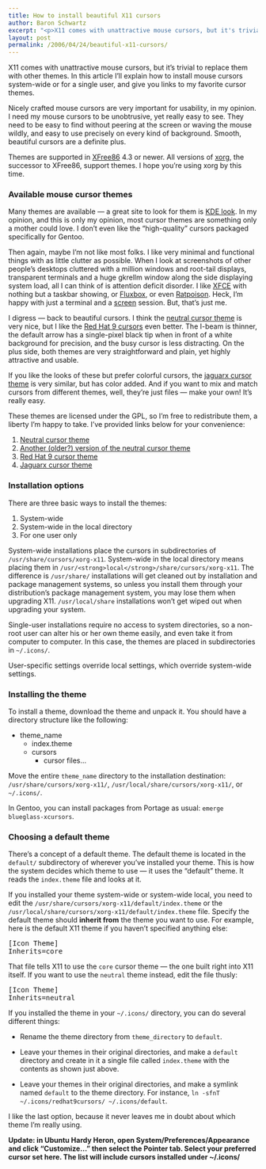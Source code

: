 ```yaml
---
title: How to install beautiful X11 cursors
author: Baron Schwartz
excerpt: "<p>X11 comes with unattractive mouse cursors, but it's trivial to replace them with other themes.  In this article I'll explain how to install mouse cursors system-wide or for a single user, and give you links to my favorite cursor themes.</p>"
layout: post
permalink: /2006/04/24/beautiful-x11-cursors/
---
```

X11 comes with unattractive mouse cursors, but it&#8217;s trivial to replace them with other themes. In this article I&#8217;ll explain how to install mouse cursors system-wide or for a single user, and give you links to my favorite cursor themes.

Nicely crafted mouse cursors are very important for usability, in my opinion. I need my mouse cursors to be unobtrusive, yet really easy to see. They need to be easy to find without peering at the screen or waving the mouse wildly, and easy to use precisely on every kind of background. Smooth, beautiful cursors are a definite plus.

Themes are supported in [XFree86][1] 4.3 or newer. All versions of [xorg][2], the successor to XFree86, support themes. I hope you&#8217;re using xorg by this time.

### Available mouse cursor themes

Many themes are available &#8212; a great site to look for them is [KDE look][3]. In my opinion, and this is only my opinion, most cursor themes are something only a mother could love. I don&#8217;t even like the &#8220;high-quality&#8221; cursors packaged specifically for Gentoo.

Then again, maybe I&#8217;m not like most folks. I like very minimal and functional things with as little clutter as possible. When I look at screenshots of other people&#8217;s desktops cluttered with a million windows and root-tail displays, transparent terminals and a huge gkrellm window along the side displaying system load, all I can think of is attention deficit disorder. I like [XFCE][4] with nothing but a taskbar showing, or [Fluxbox][5], or even [Ratpoison][6]. Heck, I&#8217;m happy with just a terminal and a [screen][7] session. But, that&#8217;s just me.

I digress &#8212; back to beautiful cursors. I think the [neutral cursor theme][8] is very nice, but I like the [Red Hat 9 cursors][9] even better. The I-beam is thinner, the default arrow has a single-pixel black tip when in front of a white background for precision, and the busy cursor is less distracting. On the plus side, both themes are very straightforward and plain, yet highly attractive and usable.

If you like the looks of these but prefer colorful cursors, the [jaguarx cursor theme][10] is very similar, but has color added. And if you want to mix and match cursors from different themes, well, they&#8217;re just files &#8212; make your own! It&#8217;s really easy.

These themes are licensed under the GPL, so I&#8217;m free to redistribute them, a liberty I&#8217;m happy to take. I&#8217;ve provided links below for your convenience:

1.  [Neutral cursor theme][11]
2.  [Another (older?) version of the neutral cursor theme][12]
3.  [Red Hat 9 cursor theme][13]
4.  [Jaguarx cursor theme][14]

### Installation options

There are three basic ways to install the themes:

1.  System-wide
2.  System-wide in the local directory
3.  For one user only

System-wide installations place the cursors in subdirectories of `/usr/share/cursors/xorg-x11`. System-wide in the local directory means placing them in `/usr/<strong>local</strong>/share/cursors/xorg-x11`. The difference is `/usr/share/` installations will get cleaned out by installation and package management systems, so unless you install them through your distribution&#8217;s package management system, you may lose them when upgrading X11. `/usr/local/share` installations won&#8217;t get wiped out when upgrading your system.

Single-user installations require no access to system directories, so a non-root user can alter his or her own theme easily, and even take it from computer to computer. In this case, the themes are placed in subdirectories in `~/.icons/`.

User-specific settings override local settings, which override system-wide settings.

### Installing the theme

To install a theme, download the theme and unpack it. You should have a directory structure like the following:

*   theme_name 
    *   index.theme
    *   cursors 
        *   cursor files&#8230;

Move the entire `theme_name` directory to the installation destination: `/usr/share/cursors/xorg-x11/`, `/usr/local/share/cursors/xorg-x11/`, or `~/.icons/`.

In Gentoo, you can install packages from Portage as usual: `emerge blueglass-xcursors`.

### Choosing a default theme

There&#8217;s a concept of a default theme. The default theme is located in the `default/` subdirectory of wherever you&#8217;ve installed your theme. This is how the system decides which theme to use &#8212; it uses the &#8220;default&#8221; theme. It reads the `index.theme` file and looks at it.

If you installed your theme system-wide or system-wide local, you need to edit the `/usr/share/cursors/xorg-x11/default/index.theme` or the `/usr/local/share/cursors/xorg-x11/default/index.theme` file. Specify the default theme should **inherit from** the theme you want to use. For example, here is the default X11 theme if you haven&#8217;t specified anything else:

<pre>[Icon Theme]
Inherits=core</pre>

That file tells X11 to use the `core` cursor theme &#8212; the one built right into X11 itself. If you want to use the `neutral` theme instead, edit the file thusly:

<pre>[Icon Theme]
Inherits=neutral</pre>

If you installed the theme in your `~/.icons/` directory, you can do several different things:

*   Rename the theme directory from `theme_directory` to `default`.
*   Leave your themes in their original directories, and make a `default` directory and create in it a single file called `index.theme` with the contents as shown just above.
*   Leave your themes in their original directories, and make a symlink named `default` to the theme directory. For instance, `ln -sfnT ~/.icons/redhat9cursors/ ~/.icons/default`. </ul> 
    I like the last option, because it never leaves me in doubt about which theme I&#8217;m really using.
    
    **Update: in Ubuntu Hardy Heron, open System/Preferences/Appearance and click &#8220;Customize&#8230;&#8221; then select the Pointer tab. Select your preferred cursor set here. The list will include cursors installed under ~/.icons/**

 [1]: http://www.xfree86.org/
 [2]: http://www.x.org/
 [3]: http://www.kde-look.org/?xcontentmode=36
 [4]: http://www.xfce.org
 [5]: http://fluxbox.sourceforge.net
 [6]: http://www.nongnu.org/ratpoison/
 [7]: http://www.gnu.org/software/screen/
 [8]: http://www.kde-look.org/content/show.php?content=28310
 [9]: http://www.kde-look.org/content/show.php?content=5600
 [10]: http://www.kde-look.org/content/show.php?content=6679
 [11]: /articles/neutral.tar.gz
 [12]: /articles/neutral-old.tar.gz
 [13]: /articles/redhat9cursors.tar.gz
 [14]: /articles/jaguarx.tar.gz
